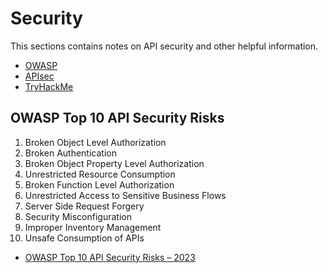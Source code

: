 # Security

This sections contains notes on API security and other helpful information.

- [OWASP](https://owasp.org/)
- [APIsec](https://www.apisec.ai/)
- [TryHackMe](https://tryhackme.com/)

## OWASP Top 10 API Security Risks

1. Broken Object Level Authorization
2. Broken Authentication
3. Broken Object Property Level Authorization
4. Unrestricted Resource Consumption
5. Broken Function Level Authorization
6. Unrestricted Access to Sensitive Business Flows
7. Server Side Request Forgery
8. Security Misconfiguration
9. Improper Inventory Management
10. Unsafe Consumption of APIs

- [OWASP Top 10 API Security Risks – 2023](https://owasp.org/API-Security/editions/2023/en/0x11-t10/)

